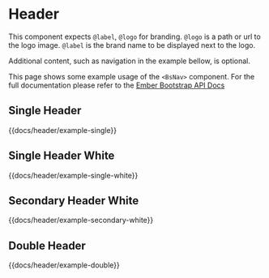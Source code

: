 # Header

This component expects `@label`, `@logo` for branding.
`@logo` is a path or url to the logo image.
`@label` is the brand name to be displayed next to the logo.

Additional content, such as navigation in the example bellow, is optional.

This page shows some example usage of the `<BsNav>` component. For the full documentation please refer to the
[Ember Bootstrap API Docs](https://www.ember-bootstrap.com/api/classes/Components.Nav.html)

<!-- 
{{docs/header/example}} -->

## Single Header
{{docs/header/example-single}}

## Single Header White
{{docs/header/example-single-white}}

## Secondary Header White
{{docs/header/example-secondary-white}}

## Double Header
{{docs/header/example-double}}


